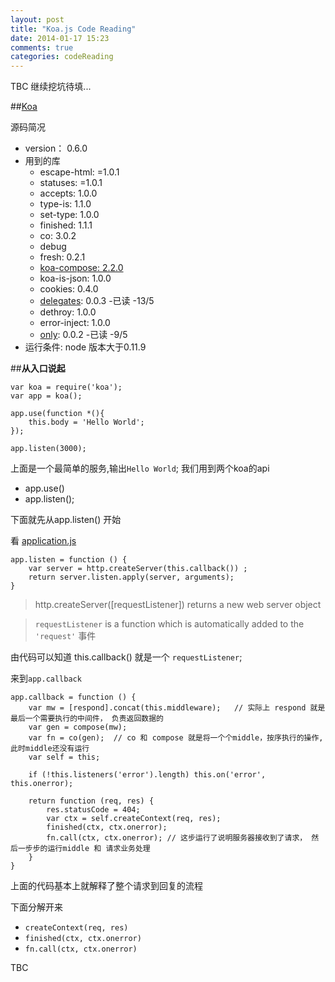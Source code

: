 ```yaml
---
layout: post
title: "Koa.js Code Reading"
date: 2014-01-17 15:23
comments: true
categories: codeReading
---
```

TBC 继续挖坑待填...

##[Koa](https://github.com/koajs/koa)

 
源码简况

 - version： 0.6.0
 - 用到的库
   - escape-html: =1.0.1
   - statuses: =1.0.1
   - accepts: 1.0.0
   - type-is: 1.1.0
   - set-type: 1.0.0
   - finished: 1.1.1
   - co: 3.0.2
   - debug
   - fresh: 0.2.1
   - [koa-compose: 2.2.0](https://zs1621.github.io/blog/2014/05/28/koa-compose-code-reading/)
   - koa-is-json: 1.0.0
   - cookies: 0.4.0
   - [delegates](https://github.com/visionmedia/node-delegates/blob/master/index.js): 0.0.3 -已读 -13/5
   - dethroy: 1.0.0
   - error-inject: 1.0.0
   - [only](https://github.com/visionmedia/node-only): 0.0.2  -已读 -9/5
 - 运行条件: node 版本大于0.11.9



##**从入口说起**


```
var koa = require('koa');
var app = koa();

app.use(function *(){
    this.body = 'Hello World';    
});

app.listen(3000);
```


上面是一个最简单的服务,输出`Hello World`; 我们用到两个koa的api

 - app.use()
 - app.listen();

下面就先从app.listen() 开始


看 [application.js](https://github.com/koajs/koa/blob/master/lib/application.js) 


```
app.listen = function () {
    var server = http.createServer(this.callback()) ;  
    return server.listen.apply(server, arguments);
}
```

> http.createServer([requestListener])
 returns a new web server object

> `requestListener` is a function which is automatically added to the `'request'` 事件


由代码可以知道 this.callback() 就是一个 `requestListener`;


来到`app.callback`


```
app.callback = function () {
    var mw = [respond].concat(this.middleware);   // 实际上 respond 就是最后一个需要执行的中间件， 负责返回数据的 
    var gen = compose(mw); 
    var fn = co(gen);  // co 和 compose 就是将一个个middle，按序执行的操作, 此时middle还没有运行
    var self = this;
    
    if (!this.listeners('error').length) this.on('error', this.onerror);
    
    return function (req, res) {
        res.statusCode = 404;    
        var ctx = self.createContext(req, res);
        finished(ctx, ctx.onerror);
        fn.call(ctx, ctx.onerror); // 这步运行了说明服务器接收到了请求， 然后一步步的运行middle 和 请求业务处理
    }
}
```


上面的代码基本上就解释了整个请求到回复的流程



下面分解开来

 - `createContext(req, res)`
 - `finished(ctx, ctx.onerror)`
 - `fn.call(ctx, ctx.onerror)`


TBC
